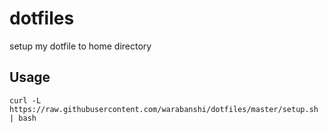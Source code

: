 # dotfiles

setup my dotfile to home directory

## Usage

```
curl -L https://raw.githubusercontent.com/warabanshi/dotfiles/master/setup.sh | bash
```
